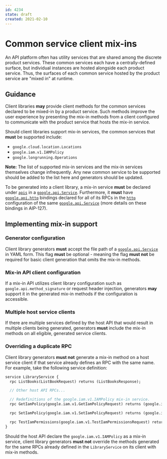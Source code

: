 ```yaml
---
id: 4234
state: draft
created: 2021-02-10
---
```


# Common service client mix-ins

An API platform often has utility services that are shared among the discrete
product services. These common services each have a centrally-defined surface,
but individual instances are hosted alongside each product service. Thus, the
surfaces of each common service hosted by the product service are "mixed in" at
runtime.


## Guidance

Client libraries **may** provide client methods for the common services declared
to be mixed-in by a product service. Such methods improve the user experience by
presenting the mix-in methods from a client configured to communicate with the
product service that hosts the mix-in service.

Should client libraries support mix-in services, the common services that
**must** be supported include:

- `google.cloud.location.Locations`
- `google.iam.v1.IAMPolicy`
- `google.longrunning.Operations`

**Note:** The list of supported mix-in services and the mix-in services
themselves change infrequently. Any new common service to be supported should be
added to the list here and generators should be updated.

To be generated into a client library, a mix-in service **must** be declared
under [`apis`] in a [`google.api.Service`]. Furthermore, it **must** have
[`google.api.http`] bindings declared for all of its RPCs in the [`http`]
configuration of the same [`google.api.Service`] (more details on these bindings
in AIP-127).


## Implementing mix-in support

### Generator configuration

Client library generators **must** accept the file path of a
[`google.api.Service`] in YAML form. This flag **must** be optional - meaning
the flag **must not** be required for basic client generation that omits the
mix-in methods.

### Mix-in API client configuration

If a mix-in API utilizes client library configuration such as
`google.api.method_signature` or request header injection, generators **may**
support it in the generated mix-in methods if the configuration is accessible.

### Multiple host service clients

If there are multiple services defined by the host API that would result in
multiple clients being generated, generators **must** include the mix-in
methods on all eligible, generated service clients.

### Overriding a duplicate RPC

Client library generators **must not** generate a mix-in method on a host
service client if that service already defines an RPC with the same name. For
example, take the following service definition:

```proto
service LibraryService {
  rpc ListBooks(ListBookRequest) returns (ListBooksResponse);

  // Other host API RPCs...

  // Redefinitions of the google.iam.v1.IAMPolicy mix-in service.
  rpc GetIamPolicy(google.iam.v1.GetIamPolicyRequest) returns (google.iam.v1.Policy);

  rpc SetIamPolicy(google.iam.v1.SetIamPolicyRequest) returns (google.iam.v1.Policy);

  rpc TestIamPermissions(google.iam.v1.TestIamPermissionsRequest) returns (google.iam.v1.TestIamPermissionsResponse);
}
```

Should the host API declare the `google.iam.v1.IAMPolicy` as a mix-in service,
client library generators **must not** override the methods generated for the
same RPCs already defined in the `LibraryService` on its client with mix-in
methods.

[`apis`]: https://github.com/googleapis/googleapis/blob/master/google/api/service.proto#L96
[`google.api.Service`]: https://github.com/googleapis/googleapis/blob/master/google/api/service.proto
[`google.api.Http`]: https://github.com/googleapis/googleapis/blob/master/google/api/http.proto
[`http`]: https://github.com/googleapis/googleapis/blob/master/google/api/service.proto#L124
